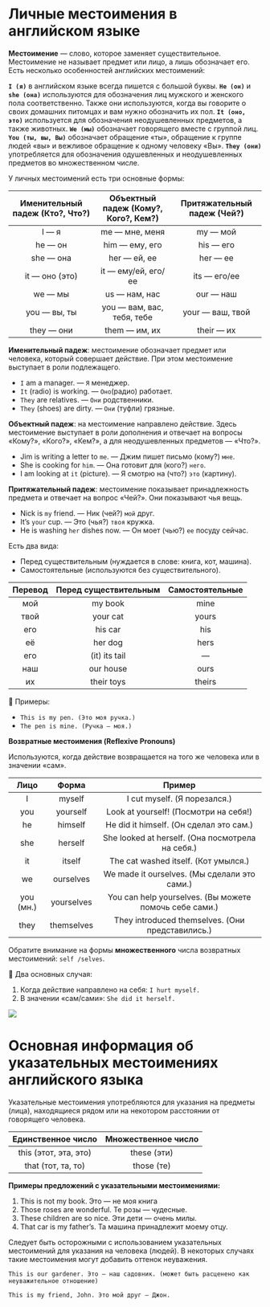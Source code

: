 # Личные местоимения в английском языке

**Местоимение** — слово, которое заменяет существительное. Местоимение не называет предмет или лицо, а лишь обозначает его. Есть несколько особенностей английских местоимений:

**`I (я)`** в английском языке всегда пишется с большой буквы.
**`He (он)`** и **`she (она)`** используются для обозначения лиц мужского и женского пола соответственно. Также они используются, когда вы говорите о своих домашних питомцах и вам нужно обозначить их пол.
**`It (оно, это)`** используется для обозначения неодушевленных предметов, а также животных.
**`We (мы)`** обозначает говорящего вместе с группой лиц.
**`You (ты, вы, Вы)`** обозначает обращение «ты», обращение к группе людей «вы» и вежливое обращение к одному человеку «Вы».
**`They (они)`** употребляется для обозначения одушевленных и неодушевленных предметов во множественном числе.

У личных местоимений есть три основные формы:

|Именительный падеж (Кто?, Что?)|	Объектный падеж (Кому?, Кого?, Кем?)|	Притяжательный падеж (Чей?)|
|:--:|:--:|:--:|
|I — я|	me — мне, меня|	my — мой|
|he — он|	him — ему, его|	his — его|
|she — она|	her — ей, ее|	her — ее|
|it — оно (это)|	it — ему/ей, его/ее|	its — его/ее|
|we — мы|	us — нам, нас|	our — наш|
|you — вы, ты|	you — вам, вас, тебя, тебе|	your — ваш, твой|
|they — они|	them — им, их|	their — их|

**Именительный падеж**: местоимение обозначает предмет или человека, который совершает действие. При этом местоимение выступает в роли подлежащего.

+ `I` am a manager. — `Я` менеджер.
+ `It` (radio) is working. — `Оно`(радио) работает.
+ `They` are relatives. — `Они` родственники.
+ `They` (shoes) are dirty. — `Они` (туфли) грязные.

**Объектный падеж**: на местоимение направлено действие. Здесь местоимение выступает в роли дополнения и отвечает на вопросы «Кому?», «Кого?», «Кем?», а для неодушевленных предметов — «Что?».

+ Jim is writing a letter to `me`. — Джим пишет письмо (кому?) `мне`.
+ She is cooking for `him`. — Она готовит для (кого?) `него`.
+ I am looking at `it` (picture). — Я смотрю на (что?) `это` (картину).

**Притяжательный падеж**: местоимение показывает принадлежность предмета и отвечает на вопрос «Чей?». Они показывают чья вещь.

+ Nick is `my` friend. — Ник (чей?) `мой` друг.
+ It’s `your` cup. — Это (чья?) `твоя` кружка.
+ He is washing `her` dishes now. — Он моет (чью?) `ее` посуду сейчас.

Есть два вида:

+ Перед существительным (нуждается в слове: книга, кот, машина).
+ Самостоятельные (используются без существительного).

|Перевод|Перед существительным|Самостоятельные|
|:--:|:--:|:--:|
|мой|	my book|	mine|
|твой|	your cat|	yours|
|его|	his car|	his|
|её| her dog|	hers|
|его| (it)	its tail|	—|
|наш|	our house|	ours|
|их|	their toys|	theirs|

📌 Примеры:

+ `This is my pen. (Это моя ручка.)`
+ `The pen is mine. (Ручка — моя.)`

**Возвратные местоимения (Reflexive Pronouns)**

Используются, когда действие возвращается на того же человека или в значении «сам».

|Лицо|	Форма|	Пример|
|:--:|:--:|:--:|
|I|	myself|	I cut myself. (Я порезался.)|
|you|	yourself|	Look at yourself! (Посмотри на себя!)|
|he|	himself|	He did it himself. (Он сделал это сам.)|
|she|	herself|	She looked at herself. (Она посмотрела на себя.)|
|it|	itself|	The cat washed itself. (Кот умылся.)|
|we|	ourselves|	We made it ourselves. (Мы сделали это сами.)|
|you (мн.)|	yourselves|	You can help yourselves. (Вы можете помочь себе сами.)|
|they|	themselves|	They introduced themselves. (Они представились.)|

Обратите внимание на формы **множественного** числа возвратных местоимений: `self /selves`.

📌 Два основных случая:

1. Когда действие направлено на себя: `I hurt myself.`
2. В значении «сам/сами»: `She did it herself.`


![](https://www.englishforcing.ru/wp-content/uploads/2019/01/%D1%82%D0%B0%D0%B1%D0%BB%D0%B8%D1%86%D0%B0-%D0%BC%D0%B5%D1%81%D1%82%D0%BE%D0%B8%D0%BC%D0%B5%D0%BD%D0%B8%D0%B9-%D0%B0%D0%BD%D0%B3%D0%BB%D0%B8%D0%B9%D1%81%D0%BA%D0%BE%D0%B3%D0%BE-%D1%8F%D0%B7%D1%8B%D0%BA%D0%B0.jpg)


# Основная информация об указательных местоимениях английского языка
Указательные местоимения употребляются для указания на предметы (лица), находящиеся рядом или на некотором расстоянии от говорящего человека.


|Единственное число|	Множественное число|
|:--:|:--:|
|this (этот, эта, это)|	these (эти)|
|that (тот, та, то)|	those (те)|

**Примеры предложений с указательными местоимениями:**

1. This is not my book. Это — не моя книга
2. Those roses are wonderful. Те розы — чудесные.
3. These children are so nice. Эти дети — очень милы.
4. That car is my father’s. Та машина принадлежит моему отцу.
   
Следует быть осторожными с использованием указательных местоимений для указания на человека (людей). В некоторых случаях такие местоимения могут добавить оттенок неуважения.

`This is our gardener. Это — наш садовник. (может быть расценено как неуважительное отношение)`

`This is my friend, John. Это мой друг — Джон.`
